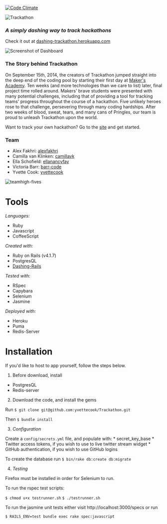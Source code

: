 [![Code Climate](https://codeclimate.com/github/yvettecook/Trackathon/badges/gpa.svg)](https://codeclimate.com/github/yvettecook/Trackathon)

![Trackathon](https://s3.amazonaws.com/uploads.hipchat.com/119067/1212857/vNc0XILVe2fKftp/Trackathon.png)
### *A simply dashing way to track hackathons*
Check it out at [dashing-trackathon.herokuapp.com](http://dashing-trackathon.herokuapp.com/)

![Screenshot of Dashboard](https://s3.amazonaws.com/uploads.hipchat.com/119067/1211572/S2dXxe41XTbfPdD/Screen%20Shot%202014-12-05%20at%2011.34.52%20%282%29.png)

### The Story behind Trackathon
On September 15th, 2014, the creators of Trackathon jumped straight into the deep end of the coding pool by starting their first day at [Maker's Academy](www.makersacademy.com). Ten weeks (and more technologies than we care to list) later, final project time rolled around. Makers' brave students were presented with many potential challenges, including that of providing a tool for tracking teams' progress throughout the course of a hackathon. Five unlikely heroes rose to that challenge, persevering through many coding hardships. After two weeks of blood, sweat, tears, and many cans of Pringles, our team is proud to unleash Trackathon upon the world.

Want to track your own hackathon? Go to the [site](http://dashing-trackathon.herokuapp.com/) and get started.

### Team

* Alex Fakhri: [alexfakhri](https://github.com/alexfakhri)
* Camilla van Klinken: [camillavk](https://github.com/camillavk)
* Ella Schofield: [ellanancyfay](https://github.com/EllaNancyFay)
* Victoria Barr: [barr-code](https://github.com/barr-code)
* Yvette Cook: [yvettecook](https://github.com/yvettecook)

![teamhigh-fives](https://s3.amazonaws.com/uploads.hipchat.com/119067/1212438/nA2DydJoswfWsIH/IMG_0172.JPG)

# Tools

*Languages:*
  * Ruby
  * Javascript
  * CoffeeScript


*Created with:*
  * Ruby on Rails (v4.1.7)
  * PostgresQL
  * [Dashing-Rails](https://github.com/gottfrois/dashing-rails)

*Tested with:*

  * RSpec
  * Capybara
  * Selenium
  * Jasmine

*Deployed with:*

  * Heroku
  * Puma
  * Redis-Server


# Installation

If you'd like to host to app yourself, follow the steps below.

1. Before download, install
  * PostgresQL
  * Redis-server


2. Download the code, and install the gems

  Run `$ git clone git@github.com:yvettecook/Trackathon.git`

  Then `$ bundle install`

3. *Configuration*

Create a `config/secrets.yml` file, and populate with:
      * secret_key_base
      * Twitter access tokens, if you wish to use to live twitter stream widget
      * GitHub authentication, if you wish to use GitHub logins

To create the database run `$ bin/rake db:create db:migrate`

4. *Testing*

Firefox must be installed in order for Selenium to run.

To run the rspec test scripts:

`$ chmod u+x testrunner.sh`
`$ ./testrunner.sh`

To run the jasmine unit tests either visit http://localhost:3000/specs or run

`$ RAILS_ENV=test bundle exec rake spec:javascript`
